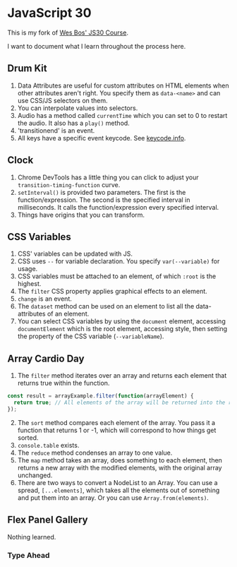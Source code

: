 # JavaScript 30

This is my fork of [Wes Bos' JS30 Course](https://javascript30.com).

I want to document what I learn throughout the process here.

## Drum Kit

1. Data Attributes are useful for custom attributes on HTML elements when other attributes aren't right. You specify them as `data-<name>` and can use CSS/JS selectors on them.
2. You can interpolate values into selectors.
3. Audio has a method called `currentTime` which you can set to 0 to restart the audio. It also has a `play()` method.
4. 'transitionend' is an event.
5. All keys have a specific event keycode. See [keycode.info](http://keycode.info).

## Clock

1. Chrome DevTools has a little thing you can click to adjust your `transition-timing-function` curve.
2. `setInterval()` is provided two parameters. The first is the function/expression. The second is the specified interval in milliseconds. It calls the function/expression every specified interval.
3. Things have origins that you can transform.

## CSS Variables

1. CSS' variables can be updated with JS.
2. CSS uses `--` for variable declaration. You specify `var(--variable)` for usage.
3. CSS variables must be attached to an element, of which `:root` is the highest.
4. The `filter` CSS property applies graphical effects to an element.
5. `change` is an event.
6. The `dataset` method can be used on an element to list all the data-attributes of an element.
7. You can select CSS variables by using the `document` element, accessing `documentElement` which is the root element, accessing style, then setting the property of the CSS variable (`--variableName`).

## Array Cardio Day

1. The `filter` method iterates over an array and returns each element that returns true within the function.
```javascript
const result = arrayExample.filter(function(arrayElement) {
  return true; // All elements of the array will be returned into the result array.
});
```
2. The `sort` method compares each element of the array. You pass it a function that returns 1 or -1, which will correspond to how things get sorted.
3. `console.table` exists.
4. The `reduce` method condenses an array to one value.
5. The `map` method takes an array, does something to each element, then returns a new array with the modified elements, with the original array unchanged.
6. There are two ways to convert a NodeList to an Array. You can use a spread, `[...elements]`, which takes all the elements out of something and put them into an array. Or you can use `Array.from(elements)`.

## Flex Panel Gallery

Nothing learned.

### Type Ahead
